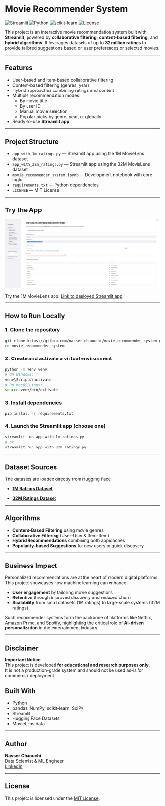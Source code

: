 # Movie Recommender System

![Streamlit](https://img.shields.io/badge/Streamlit-Enabled-red?logo=streamlit)
![Python](https://img.shields.io/badge/Python-3.9+-blue?logo=python)
![scikit-learn](https://img.shields.io/badge/ML-sklearn-yellow)
![License](https://img.shields.io/badge/License-MIT-green)

This project is an interactive movie recommendation system built with **Streamlit**, powered by **collaborative filtering**, **content-based filtering**, and **hybrid algorithms**. It leverages datasets of up to **32 million ratings** to provide tailored suggestions based on user preferences or selected movies.

---

## Features

- User-based and item-based collaborative filtering
- Content-based filtering (genres, year)
- Hybrid approaches combining ratings and content
- Multiple recommendation modes:
  - By movie title
  - By user ID
  - Manual movie selection
  - Popular picks by genre, year, or globally
- Ready-to-use **Streamlit app**

---

## Project Structure

- `app_with_1m_ratings.py` — Streamlit app using the 1M MovieLens dataset
- `app_with_32m_ratings.py` — Streamlit app using the 32M MovieLens dataset
- `movie_recommender_system.ipynb` — Development notebook with core logic
- `requirements.txt` — Python dependencies
- `LICENSE` — MIT License

---

## Try the App

![Streamlit Interface](images/Interface_Screenshot.png)

Try the 1M MovieLens app: [Link to deployed Streamlit app](hhttps://movierecommendersystem-qqxh2wfxieni9cftjchdxq.streamlit.app//)


---

## How to Run Locally

### 1. Clone the repository

```bash
git clone https://github.com/nasser-chaouchi/movie_recommender_system.git
cd movie_recommender_system
```

### 2. Create and activate a virtual environment

```bash
python -m venv venv
# On Windows:
venv\Scripts\activate
# On macOS/Linux:
source venv/bin/activate
```

### 3. Install dependencies
```bash
pip install -r requirements.txt
```

### 4. Launch the Streamlit app (choose one)

```bash
streamlit run app_with_1m_ratings.py
# or
streamlit run app_with_32m_ratings.py
```

---

## Dataset Sources

The datasets are loaded directly from Hugging Face:

- [**1M Ratings Dataset**](https://huggingface.co/datasets/nasserCha/movielens_rating_1m)

- [**32M Ratings Dataset**](https://huggingface.co/datasets/nasserCha/movielens_ratings_32m)

---

## Algorithms

- **Content-Based Filtering** using movie genres
- **Collaborative Filtering** (User-User & Item-Item)
- **Hybrid Recommendations** combining both approaches
- **Popularity-based Suggestions** for new users or quick discovery

---

## Business Impact

Personalized recommendations are at the heart of modern digital platforms.  
This project showcases how machine learning can enhance:

- **User engagement** by tailoring movie suggestions  
- **Retention** through improved discovery and reduced churn  
- **Scalability** from small datasets (1M ratings) to large-scale systems (32M ratings)  

Such recommender systems form the backbone of platforms like Netflix, Amazon Prime, and Spotify, highlighting the critical role of **AI-driven personalization** in the entertainment industry.

---

## Disclaimer

**Important Notice**  
This project is developed **for educational and research purposes only**.  
It is not a production-grade system and should not be used as-is for commercial deployment.  


## Built With

- Python
- pandas, NumPy, scikit-learn, SciPy
- Streamlit
- Hugging Face Datasets
- MovieLens data

---

## Author

**Nasser Chaouchi**  
Data Scientist & ML Engineer  
[LinkedIn](https://www.linkedin.com/in/nasser-chaouchi)

---

## License

This project is licensed under the [MIT License](LICENSE).